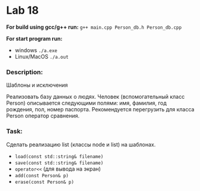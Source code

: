 # Lab 18  

**For build using gcc/g++ run:** `g++ main.cpp Person_db.h Person_db.cpp`  

**For start program run:** 
* windows `./a.exe`  
* Linux/MacOS `./a.out`   

### Description: 
Шаблоны и исключения

Реализовать базу данных о людях. Человек (вспомогательный класс Person) описывается следующими полями: имя, фамилия, год рождения, пол, номер паспорта. Рекомендуется перегрузить для класса Person оператор сравнения.

### Task:   
Сделать реализацию list (классы node и list) на шаблонах.  
* `load(const std::string& filename)`
* `save(const std::string& filename)`
* `operator<<` (для вывода на экран)
* `add(const Person& p)`
* `erase(const Person& p)`






 


